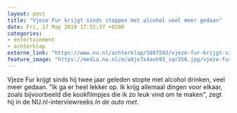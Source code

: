 ```yaml
---
layout: post
title: "Vjeze Fur krijgt sinds stoppen met alcohol veel meer gedaan"
date: Fri, 17 May 2019 17:52:37 +0200
categories: 
- entertainment 
- achterklap 
externe_link: "https://www.nu.nl/achterklap/5897592/vjeze-fur-krijgt-sinds-stoppen-met-alcohol-veel-meer-gedaan.html"
feature_image: "https://media.nu.nl/m/a8jx7x4auh93_sqr256.jpg/vjeze-fur-krijgt-sinds-stoppen-met-alcohol-veel-meer-gedaan.jpg"
---
```


Vjeze Fur krijgt sinds hij twee jaar geleden stopte met alcohol drinken, veel meer gedaan. "Ik ga er heel lekker op. Ik krijg allemaal dingen voor elkaar, zoals bijvoorbeeld die kookfilmpjes die ik zo leuk vind om te maken", zegt hij in de NU.nl-interviewreeks <em>In de auto met</em>.
